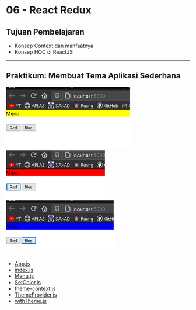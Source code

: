 # 06 - React Redux

## Tujuan Pembelajaran
- Konsep Context dan manfaatnya
- Konsep HOC di ReactJS

___
## Praktikum: Membuat Tema Aplikasi Sederhana

![1](img/1.png)  
![2](img/2.png)  
![3](img/3.png)  


* [App.js](../../src/07_context_hoc/App.js)     
* [index.js](../../src/07_context_hoc/index.js)  
* [Menu.js](../../src/07_context_hoc/Menu.js)  
* [SetColor.js](../../src/07_context_hoc/SetColor.js)  
* [theme-context.js](../../src/07_context_hoc/ThemeContext/theme-context.js)  
* [ThemeProvider.js](../../src/07_context_hoc/ThemeContext/ThemeProvider.js)  
* [withTheme.js](../../src/07_context_hoc/ThemeContext/withTheme.js)  

